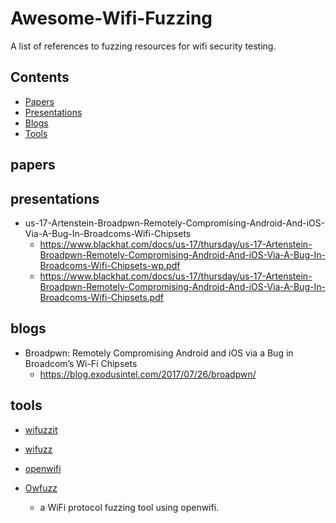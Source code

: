 # Awesome-Wifi-Fuzzing
A list of references to fuzzing resources for wifi security testing.

## Contents

- [Papers](#papers)
- [Presentations](#presentations)
- [Blogs](#blogs)
- [Tools](#tools)


## papers



## presentations

- us-17-Artenstein-Broadpwn-Remotely-Compromising-Android-And-iOS-Via-A-Bug-In-Broadcoms-Wifi-Chipsets
  - https://www.blackhat.com/docs/us-17/thursday/us-17-Artenstein-Broadpwn-Remotely-Compromising-Android-And-iOS-Via-A-Bug-In-Broadcoms-Wifi-Chipsets-wp.pdf
  - https://www.blackhat.com/docs/us-17/thursday/us-17-Artenstein-Broadpwn-Remotely-Compromising-Android-And-iOS-Via-A-Bug-In-Broadcoms-Wifi-Chipsets.pdf

## blogs

- Broadpwn: Remotely Compromising Android and iOS via a Bug in Broadcom’s Wi-Fi Chipsets
    - https://blog.exodusintel.com/2017/07/26/broadpwn/
    
      

## tools

-  [wifuzzit](https://github.com/0xd012/wifuzzit)

-  [wifuzz](https://github.com/0x90/wifuzz/)

-  [openwifi](https://github.com/open-sdr/openwifi)

-  [Owfuzz](https://github.com/alipay/Owfuzz/)
   -  a WiFi protocol fuzzing tool using openwifi.





